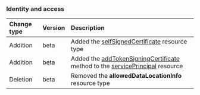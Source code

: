 ### Identity and access

| **Change type** | **Version** | **Description** |
|:---|:---|:---|
|Addition|beta|Added the [selfSignedCertificate](https://docs.microsoft.com/en-us/graph/api/resources/selfSignedCertificate?view=graph-rest-beta) resource type|
|Addition|beta|Added the [addTokenSigningCertificate](https://docs.microsoft.com/en-us/graph/api/servicePrincipal-addTokenSigningCertificate?view=graph-rest-beta) method to the [servicePrincipal](https://docs.microsoft.com/en-us/graph/api/resources/servicePrincipal?view=graph-rest-beta) resource|
|Deletion|beta|Removed the **allowedDataLocationInfo** resource type|
